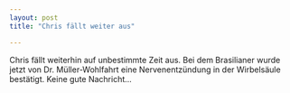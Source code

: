 ```yaml
---
layout: post
title: "Chris fällt weiter aus"

---
```


Chris fällt weiterhin auf unbestimmte Zeit aus. Bei dem Brasilianer wurde jetzt von Dr. Müller-Wohlfahrt eine Nervenentzündung in der Wirbelsäule bestätigt. Keine gute Nachricht...


